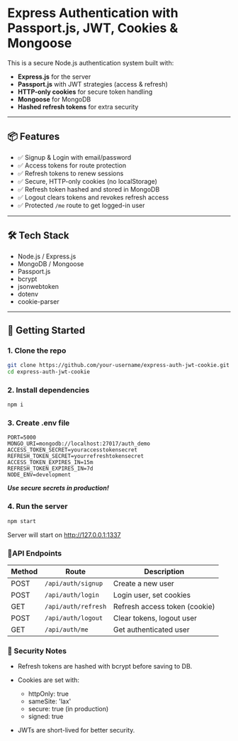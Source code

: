 # Express Authentication with Passport.js, JWT, Cookies & Mongoose

This is a secure Node.js authentication system built with:

-   **Express.js** for the server
-   **Passport.js** with JWT strategies (access & refresh)
-   **HTTP-only cookies** for secure token handling
-   **Mongoose** for MongoDB
-   **Hashed refresh tokens** for extra security

---

## 📦 Features

-   ✅ Signup & Login with email/password
-   ✅ Access tokens for route protection
-   ✅ Refresh tokens to renew sessions
-   ✅ Secure, HTTP-only cookies (no localStorage)
-   ✅ Refresh token hashed and stored in MongoDB
-   ✅ Logout clears tokens and revokes refresh access
-   ✅ Protected `/me` route to get logged-in user

---

## 🛠 Tech Stack

-   Node.js / Express.js
-   MongoDB / Mongoose
-   Passport.js
-   bcrypt
-   jsonwebtoken
-   dotenv
-   cookie-parser

---

## 🚀 Getting Started

### 1. Clone the repo

```bash
git clone https://github.com/your-username/express-auth-jwt-cookie.git
cd express-auth-jwt-cookie
```

### 2. Install dependencies

```bash
npm i
```

### 3. Create **.env** file

```env
PORT=5000
MONGO_URI=mongodb://localhost:27017/auth_demo
ACCESS_TOKEN_SECRET=youraccesstokensecret
REFRESH_TOKEN_SECRET=yourrefreshtokensecret
ACCESS_TOKEN_EXPIRES_IN=15m
REFRESH_TOKEN_EXPIRES_IN=7d
NODE_ENV=development
```

**_Use secure secrets in production!_**

### 4. Run the server

```bash
npm start
```

Server will start on http://127.0.0.1:1337

### 📂API Endpoints

| Method | Route               | Description                   |
| ------ | ------------------- | ----------------------------- |
| POST   | `/api/auth/signup`  | Create a new user             |
| POST   | `/api/auth/login`   | Login user, set cookies       |
| GET    | `/api/auth/refresh` | Refresh access token (cookie) |
| POST   | `/api/auth/logout`  | Clear tokens, logout user     |
| GET    | `/api/auth/me`      | Get authenticated user        |

### 🔐 Security Notes

-   Refresh tokens are hashed with bcrypt before saving to DB.
-   Cookies are set with:

    -   httpOnly: true
    -   sameSite: 'lax'
    -   secure: true (in production)
    -   signed: true

-   JWTs are short-lived for better security.

